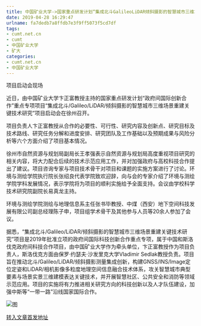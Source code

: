 ```yaml
---
title: 中国矿业大学->国家重点研发计划“集成北斗GalileoLiDAR倾斜摄影的智慧城市三维场景重建关键技术研究”项目启动会召开 | cumt.net.cn
date: 2019-04-28 16:29:47
urlname: fa7dedb7a8ffdb7e3f9ff5073f5cd7df
tags: 
- cumt.net.cn
- cumt
- 中国矿业大学
- 矿大
categories:
- cumt.net.cn
- 中国矿业大学
---
```


项目启动会现场

近日，由中国矿业大学卞正富教授主持的国家重点研发计划“政府间国际创新合作”重点专项项目“集成北斗/Galileo/LiDAR/倾斜摄影的智慧城市三维场景重建关键技术研究”项目启动会在徐州召开。

项目负责人卞正富教授从合作的必要性、可行性、研究内容及创新点、研究目标及技术路线、研究任务分解和进度安排、研究团队及工作基础以及预期成果与风险分析等六个方面介绍了项目基本情况。

徐州市自然资源与规划局副局长王孝强表示自然资源与规划局高度重视项目研究的相关内容，将大力配合后续的技术示范应用工作，并对加强政府与高校科技合作提出了建议。项目咨询专家与项目技术骨干对项目和课题的实施方案进行了讨论。环境与测绘学院执行院长张绍良代表学院致欢迎辞，向与会的专家介绍了环境与测绘学院学科发展情况，表示学院将为项目的顺利实施给予全面支持。会议由学校科学技术研究院副院长易真龙主持。

环境与测绘学院测绘与地理信息系主任张书毕教授、中煤（西安）地下空间科技发展有限公司副总经理陈子申，项目组学术骨干及其他参与人员等20余人参加了会议。

据悉，“集成北斗/Galileo/LiDAR/倾斜摄影的智慧城市三维场景重建关键技术研究”项目是2019年批准立项的政府间国际科技创新合作重点专项，属于中国和斯洛伐克政府间科技合作项目，由中国矿业大学作为牵头单位，卞正富教授作为项目负责人，斯洛伐克方面由保罗·约瑟夫·沙发里克大学Vladimir Sedlak教授负责。项目旨在推动北斗/Galileo/LiDAR/倾斜摄影测量集成创新，构建GNSS/INS/Image定位定姿和LiDAR/相机影像多粒度地理空间信息融合技术体系，攻关智慧城市典型要素与场景实景三维建模表达关键技术，并开展智慧社区、公共安全和消防等领域示范应用。项目的实施将有力推进相关研究方向的科技创新以及人才队伍建设，加强中斯等“一带一路”沿线国家国际合作。

![图](http://xwzx.cumt.edu.cn/_upload/article/images/83/51/02b584ff4560ab9a8911a355b644/5c6de411-496f-4b32-bc12-2bb59521751b.jpg)

[转入文章首发地址](http://xwzx.cumt.edu.cn/e7/48/c513a517960/page.htm)